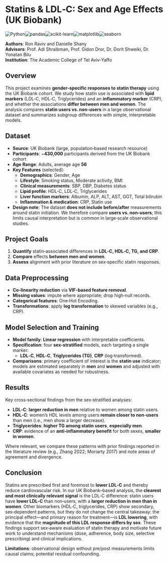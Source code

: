 # Statins & LDL‑C: Sex and Age Effects (UK Biobank)

![Python](https://img.shields.io/badge/python-3670A0?style=for-the-badge&logo=python&logoColor=ffdd54)![pandas](https://img.shields.io/badge/pandas-150458?style=for-the-badge&logo=pandas)![scikit-learn](https://img.shields.io/badge/scikit--learn-F7931E?style=for-the-badge&logo=scikit-learn&logoColor=white)![matplotlib](https://img.shields.io/badge/matplotlib-2C5BB4?style=for-the-badge&logo=matplotlib&logoColor=white)![seaborn](https://img.shields.io/badge/Seaborn-3776AB?style=for-the-badge&logo=Seaborn&logoColor=white)

**Authors**: Ron Raviv and Danielle Shany  
**Advisors**: Prof. Adi Shraibman, Prof. Gidon Dror, Dr. Dorit Shweiki, Dr. Yonatan Bilu  
**Institution**: The Academic College of Tel Aviv‑Yaffo

## Overview

This project examines **gender‑specific responses to statin therapy** using the UK Biobank cohort. We study how statin use is associated with **lipid markers** (LDL‑C, HDL‑C, Triglycerides) and an **inflammatory marker** (CRP), and whether the associations **differ between men and women**. The analysis compares **statin users vs. non‑users** in a large observational dataset and summarizes subgroup differences with simple, interpretable models.

## Dataset

- **Source**: UK Biobank (large, population‑based research resource)
- **Participants**: ~**430,000** participants derived from the UK Biobank cohort
- **Age Range**: Adults, average age **56**
- **Key Features** (selected):
  - **Demographics**: Gender, Age
  - **Lifestyle**: Smoking status, Moderate activity, BMI
  - **Clinical measurements**: SBP, DBP, Diabetes status
  - **Lipid profile**: HDL‑C, LDL‑C, Triglycerides
  - **Liver function markers**: Albumin, ALP, ALT, AST, GGT, Total bilirubin
  - **Inflammation & medication**: CRP, Statin use
- **Design note**: The dataset **does not include before/after** measurements around statin initiation. We therefore compare **users vs. non‑users**; this limits causal interpretation but is common in large‑scale observational studies.

## Project Goals

1. **Quantify** statin‑associated differences in **LDL‑C, HDL‑C, TG, and CRP**.
2. **Compare** effects **between men and women**.
3. **Assess** alignment with prior literature on sex‑specific statin responses.

## Data Preprocessing

- **Co‑linearity reduction** via **VIF‑based feature removal**.
- **Missing values**: impute where appropriate; drop high‑null records.
- **Categorical features**: One‑Hot Encoding.
- **Transformations**: apply **log transformation** to skewed variables (e.g., CRP).

## Model Selection and Training

- **Model family**: **Linear regression** with interpretable coefficients.
- **Specification**: four **sex‑stratified** models, each targeting a single marker:
  - **LDL‑C**, **HDL‑C**, **Triglycerides (TG)**, **CRP** (log‑transformed).
- **Comparisons**: primary coefficient of interest is the **statin use** indicator; models are estimated separately in **men** and **women** and adjusted with available covariates as needed for robustness.

## Results

Key cross‑sectional findings from the sex‑stratified analyses:

- **LDL‑C**: **larger reduction in men** relative to women among statin users.
- **HDL‑C**: women’s HDL levels among users **remain closer to non‑users** than men (i.e., men show a larger decrease).
- **Triglycerides**: **higher TG among statin users**, **especially men**.
- **CRP**: evidence of an **anti‑inflammatory benefit** for both sexes, **smaller in women**.

Where relevant, we compare these patterns with prior findings reported in the literature review (e.g., Zhang 2022; Moriarty 2017) and note areas of agreement and divergence.

## Conclusion

Statins are prescribed first and foremost to **lower LDL‑C** and thereby reduce cardiovascular risk. In our UK Biobank–based analysis, the **clearest and most clinically relevant signal** is the LDL‑C difference: statin users have **lower LDL‑C** than non‑users, with a **larger reduction in men than in women**. Other biomarkers (HDL‑C, triglycerides, CRP) show secondary, sex‑dependent patterns, but they do not change the central takeaway: the principal effect—and primary reason for treatment—is **LDL lowering**, with evidence that the **magnitude of this LDL response differs by sex**. These findings support sex‑aware evaluation of statin therapy and motivate future work to understand mechanisms (dose, adherence, body size, selective prescribing) and clinical implications.

**Limitations**: observational design without pre/post measurements limits causal claims; potential residual confounding.
